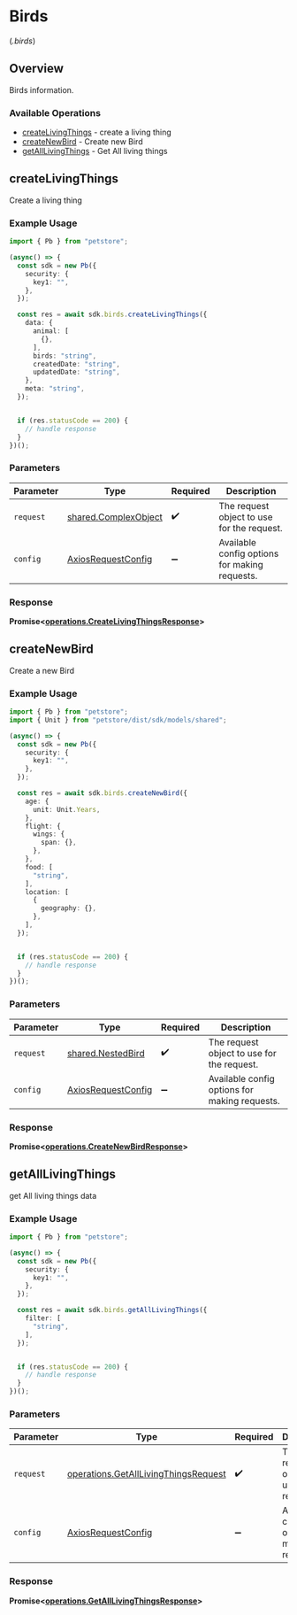 # Birds
(*.birds*)

## Overview

Birds information.

### Available Operations

* [createLivingThings](#createlivingthings) - create a living thing
* [createNewBird](#createnewbird) - Create new Bird
* [getAllLivingThings](#getalllivingthings) - Get All living things

## createLivingThings

Create a living thing

### Example Usage

```typescript
import { Pb } from "petstore";

(async() => {
  const sdk = new Pb({
    security: {
      key1: "",
    },
  });

  const res = await sdk.birds.createLivingThings({
    data: {
      animal: [
        {},
      ],
      birds: "string",
      createdDate: "string",
      updatedDate: "string",
    },
    meta: "string",
  });


  if (res.statusCode == 200) {
    // handle response
  }
})();
```

### Parameters

| Parameter                                                    | Type                                                         | Required                                                     | Description                                                  |
| ------------------------------------------------------------ | ------------------------------------------------------------ | ------------------------------------------------------------ | ------------------------------------------------------------ |
| `request`                                                    | [shared.ComplexObject](../../models/shared/complexobject.md) | :heavy_check_mark:                                           | The request object to use for the request.                   |
| `config`                                                     | [AxiosRequestConfig](https://axios-http.com/docs/req_config) | :heavy_minus_sign:                                           | Available config options for making requests.                |


### Response

**Promise<[operations.CreateLivingThingsResponse](../../models/operations/createlivingthingsresponse.md)>**


## createNewBird

Create a new Bird

### Example Usage

```typescript
import { Pb } from "petstore";
import { Unit } from "petstore/dist/sdk/models/shared";

(async() => {
  const sdk = new Pb({
    security: {
      key1: "",
    },
  });

  const res = await sdk.birds.createNewBird({
    age: {
      unit: Unit.Years,
    },
    flight: {
      wings: {
        span: {},
      },
    },
    food: [
      "string",
    ],
    location: [
      {
        geography: {},
      },
    ],
  });


  if (res.statusCode == 200) {
    // handle response
  }
})();
```

### Parameters

| Parameter                                                    | Type                                                         | Required                                                     | Description                                                  |
| ------------------------------------------------------------ | ------------------------------------------------------------ | ------------------------------------------------------------ | ------------------------------------------------------------ |
| `request`                                                    | [shared.NestedBird](../../models/shared/nestedbird.md)       | :heavy_check_mark:                                           | The request object to use for the request.                   |
| `config`                                                     | [AxiosRequestConfig](https://axios-http.com/docs/req_config) | :heavy_minus_sign:                                           | Available config options for making requests.                |


### Response

**Promise<[operations.CreateNewBirdResponse](../../models/operations/createnewbirdresponse.md)>**


## getAllLivingThings

get All living things data

### Example Usage

```typescript
import { Pb } from "petstore";

(async() => {
  const sdk = new Pb({
    security: {
      key1: "",
    },
  });

  const res = await sdk.birds.getAllLivingThings({
    filter: [
      "string",
    ],
  });


  if (res.statusCode == 200) {
    // handle response
  }
})();
```

### Parameters

| Parameter                                                                                    | Type                                                                                         | Required                                                                                     | Description                                                                                  |
| -------------------------------------------------------------------------------------------- | -------------------------------------------------------------------------------------------- | -------------------------------------------------------------------------------------------- | -------------------------------------------------------------------------------------------- |
| `request`                                                                                    | [operations.GetAllLivingThingsRequest](../../models/operations/getalllivingthingsrequest.md) | :heavy_check_mark:                                                                           | The request object to use for the request.                                                   |
| `config`                                                                                     | [AxiosRequestConfig](https://axios-http.com/docs/req_config)                                 | :heavy_minus_sign:                                                                           | Available config options for making requests.                                                |


### Response

**Promise<[operations.GetAllLivingThingsResponse](../../models/operations/getalllivingthingsresponse.md)>**

